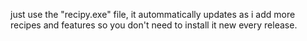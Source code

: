 just use the "recipy.exe" file, it autommatically updates as i add more recipes and features so you don't need to install it new every release.

